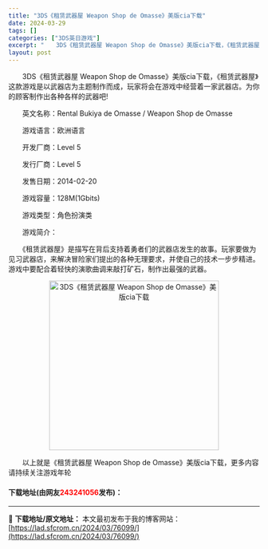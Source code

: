 ```yaml
---
title: "3DS《租赁武器屋 Weapon Shop de Omasse》美版cia下载"
date: 2024-03-29
tags: []
categories: ["3DS英日游戏"]
excerpt: "　　3DS《租赁武器屋 Weapon Shop de Omasse》美版cia下载，《租赁武器屋》这款游戏是以武器店为主题制作而成，玩家将会在游戏中经营着一家武器店。为你的顾客制作出各种各样的武器吧! 　　英文名称：Rental Bukiya de Omasse / Weapon Shop de O&hellip;"
layout: post
---
```


 <p>　　3DS《租赁武器屋 Weapon Shop de Omasse》美版cia下载，《租赁武器屋》这款游戏是以武器店为主题制作而成，玩家将会在游戏中经营着一家武器店。为你的顾客制作出各种各样的武器吧!</p> <p>　　英文名称：Rental Bukiya de Omasse / Weapon Shop de Omasse</p> <p>　　游戏语言：欧洲语言</p> <p>　　开发厂商：Level 5</p> <p>　　发行厂商：Level 5</p> <p>　　发售日期：2014-02-20</p> <p>　　游戏容量：128M(1Gbits)</p> <p>　　游戏类型：角色扮演类</p> <p>　　游戏简介：</p> <p>　　《租赁武器屋》是描写在背后支持着勇者们的武器店发生的故事。玩家要做为见习武器店，来解决冒险家们提出的各种无理要求，并使自己的技术一步步精进。游戏中要配合着轻快的演歌曲调来敲打矿石，制作出最强的武器。</p> <p align="center"><img align="" border="0" src="https://lad.sfcrom.cn/wp-content/uploads/2024/03/20240329_66063491db193.jpg" width="340" alt="3DS《租赁武器屋 Weapon Shop de Omasse》美版cia下载" /></p> <p>　　以上就是《租赁武器屋 Weapon Shop de Omasse》美版cia下载，更多内容请持续关注游戏年轮</p> <p><h4>下载地址(由网友<font color="red">243241056</font>发布)：</h4></p> 

---
📖 **下载地址/原文地址：** 本文最初发布于我的博客网站：[https://lad.sfcrom.cn/2024/03/76099/](https://lad.sfcrom.cn/2024/03/76099/)
